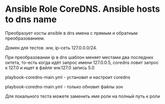 # Ansible Role CoreDNS.  Ansible hosts to dns name

Преобразует хосты ansible в dns имена с прямым и обратным преобразованием. 

Домен для тестов .ww, ip-сеть 127.0.0.0/24. 

При преобразовании ip в dns шаблон меняет местами два последних октета, то-есть когда идёт запрос имени 127.0.0.5, coredns ловит запрос к 127.0 и ищет в файле ww.127.0 запись 5.0

playbook-coredns-main.yml - установит и настроит coredns

playbook-coredns-main.yml - только обновит файлы зон

Для локального теста можете заменить имя роли на полный путь к роли

